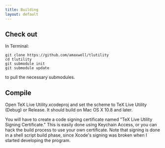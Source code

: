 ```yaml
---
title: Building
layout: default
---
```


## Check out

In Terminal:

    git clone https://github.com/amaxwell/tlutility
    cd tlutility
    git submodule init
    git submodule update
 
to pull the necessary submodules.

## Compile

Open TeX Live Utility.xcodeproj and set the scheme to TeX Live Utility (Debug) or Release. It
should build on Mac OS X 10.8 and later.

You will have to create a code signing certificate named
"TeX Live Utility Signing Certificate." This is easily done using Keychain Access, or you
can hack the build process to use your own certificate. Note that signing is done in a shell
script build phase, since Xcode's signing was broken when I started developing the program.